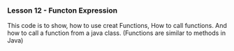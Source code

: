 ### Lesson 12 - Functon Expression

This code is to show, how to use creat Functions, How to call functions.
And how to call a function from a java class.
(Functions are similar to methods in Java)